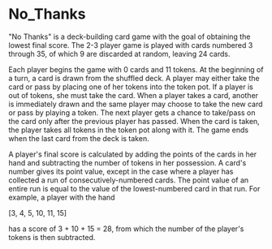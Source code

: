 # No_Thanks

"No Thanks" is a deck-building card game with the goal of obtaining the lowest final score. The 2-3 player game is played with cards numbered 3 through 35, of which 9 are discarded at random, leaving 24 cards. 

Each player begins the game with 0 cards and 11 tokens. At the beginning of a turn, a card is drawn from the shuffled deck. A player may either take the card or pass by placing one of her tokens into the token pot. If a player is out of tokens, she must take the card. When a player takes a card, another is immediately drawn and the same player may choose to take the new card or pass by playing a token. The next player gets a chance to take/pass on the card only after the previous player has passed. When the card is taken, the player takes all tokens in the token pot along with it. The game ends when the last card from the deck is taken.

A player's final score is calculated by adding the points of the cards in her hand and subtracting the number of tokens in her possession. A card's number gives its point value, except in the case where a player has collected a run of consecutively-numbered cards. The point value of an entire run is equal to the value of the lowest-numbered card in that run. For example, a player with the hand

[3, 4, 5, 10, 11, 15]

has a score of 3 + 10 + 15 = 28, from which the number of the player's tokens is then subtracted.

